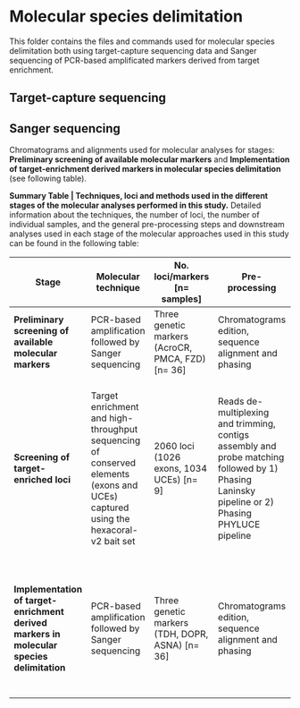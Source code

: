 # <b>Molecular species delimitation</b>

This folder contains the files and commands used for molecular species delimitation both using target-capture sequencing data and Sanger sequencing of PCR-based amplificated markers derived from target enrichment.

## Target-capture sequencing


## Sanger sequencing
Chromatograms and alignments used for molecular analyses for stages: <b>Preliminary screening of available molecular markers</b> and <b>Implementation of target-enrichment derived markers in molecular species delimitation</b> (see following table).<br>

<b>Summary Table | Techniques, loci and methods used in the different stages of the molecular analyses performed in this study.</b> Detailed information about the techniques, the number of loci, the number of individual samples, and the general pre-processing steps and downstream analyses used in each stage of the molecular approaches used in this study can be found in the following table:<br>

| Stage                                                                                 | Molecular technique                                                                                                              | No. loci/markers [n= samples]                     | Pre-processing                                                                                                                           | Downstream analyses                                                                                                                               |
|---------------------------------------------------------------------------------------|----------------------------------------------------------------------------------------------------------------------------------|---------------------------------------------------|------------------------------------------------------------------------------------------------------------------------------------------|---------------------------------------------------------------------------------------------------------------------------------------------------|
| <b>Preliminary screening of available molecular markers</b>                                  | PCR-based amplification followed by Sanger sequencing                                                                            | Three genetic markers (AcroCR, PMCA, FZD) [n= 36] | Chromatograms edition, sequence alignment and phasing                                                                                    | Genetic clustering, genetic distances and gene trees                                                                                              |
| <b>Screening of target-enriched loci</b>                                                     | Target enrichment and high-throughput sequencing of conserved elements (exons and UCEs) captured using the hexacoral-v2 bait set | 2060 loci (1026 exons, 1034 UCEs) [n= 9]          | Reads de-multiplexing and trimming, contigs assembly and probe matching followed by 1) Phasing Laninsky pipeline or 2) Phasing PHYLUCE pipeline  | For 1) Genetic clustering (1889 loci), SNAPP species tree (210 loci); and 2) Allele sharing-based approaches and extended species trees (80 loci) |
| <b>Implementation of target-enrichment derived markers in molecular species delimitation</b> | PCR-based amplification followed by Sanger sequencing                                                                            | Three genetic markers (TDH, DOPR, ASNA) [n= 36]   | Chromatograms edition, sequence alignment and phasing                                                                                    | Genetic clustering, genetic distances, gene trees, species trees, coalescent and allele sharing-based approaches                                  |
